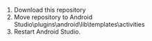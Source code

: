 1. Download this repository
2. Move repository to Android Studio\plugins\android\lib\templates\activities
3. Restart Android Studio.

